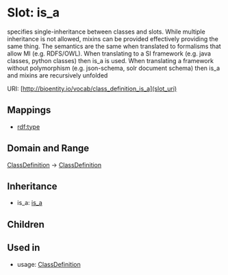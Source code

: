 # Slot: is_a


specifies single-inheritance between classes and slots. While multiple inheritance is not allowed, mixins can be provided effectively providing the same thing. The semantics are the same when translated to formalisms that allow MI (e.g. RDFS/OWL). When translating to a SI framework (e.g. java classes, python classes) then is_a is used. When translating a framework without polymorphism (e.g. json-schema, solr document schema) then is_a and mixins are recursively unfolded

URI: [http://bioentity.io/vocab/class_definition_is_a](slot_uri)
## Mappings

 * [rdf:type](http://purl.obolibrary.org/obo/rdf_type)
## Domain and Range

[ClassDefinition](ClassDefinition.md) -> [ClassDefinition](ClassDefinition.md)
## Inheritance

 *  is_a: [is_a](is_a.md)
## Children

## Used in

 *  usage: [ClassDefinition](ClassDefinition.md)
